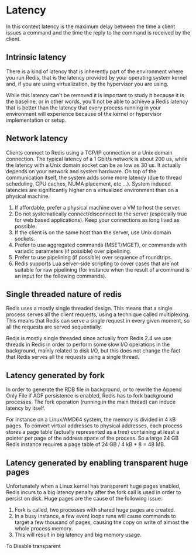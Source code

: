 # Latency
In this context latency is the maximum delay between the time a client issues a command and the time the reply to the command is received by the client.

## Intrinsic latency
There is a kind of latency that is inherently part of the environment where you run Redis, that is the latency provided by your operating system kernel and, if you are using virtualization, by the hypervisor you are using.

While this latency can't be removed it is important to study it because it is the baseline, or in other words, you'll not be able to achieve a Redis latency that is better than the latency that every process running in your environment will experience because of the kernel or hypervisor implementation or setup.

## Network latency

Clients connect to Redis using a TCP/IP connection or a Unix domain connection. The typical latency of a 1 Gbit/s network is about 200 us, while the latency with a Unix domain socket can be as low as 30 us. It actually depends on your network and system hardware. On top of the communication itself, the system adds some more latency (due to thread scheduling, CPU caches, NUMA placement, etc ...). System induced latencies are significantly higher on a virtualized environment than on a physical machine.

1. If affordable, prefer a physical machine over a VM to host the server.
2. Do not systematically connect/disconnect to the server (especially true for web based applications). Keep your connections as long lived as possible.
3. If the client is on the same host than the server, use Unix domain sockets.
4. Prefer to use aggregated commands (MSET/MGET), or commands with variadic parameters (if possible) over pipelining.
5. Prefer to use pipelining (if possible) over sequence of roundtrips.
6. Redis supports Lua server-side scripting to cover cases that are not suitable for raw pipelining (for instance when the result of a command is an input for the following commands).

## Single threaded nature of redis
Redis uses a mostly single threaded design. This means that a single process serves all the client requests, using a technique called multiplexing. This means that Redis can serve a single request in every given moment, so all the requests are served sequentially.

Redis is mostly single threaded since actually from Redis 2.4 we use threads in Redis in order to perform some slow I/O operations in the background, mainly related to disk I/O, but this does not change the fact that Redis serves all the requests using a single thread.

## Latency generated by fork
In order to generate the RDB file in background, or to rewrite the Append Only File if AOF persistence is enabled, Redis has to fork background processes. The fork operation (running in the main thread) can induce latency by itself.

For instance on a Linux/AMD64 system, the memory is divided in 4 kB pages. To convert virtual addresses to physical addresses, each process stores a page table (actually represented as a tree) containing at least a pointer per page of the address space of the process. So a large 24 GB Redis instance requires a page table of 24 GB / 4 kB * 8 = 48 MB.

## Latency generated by enabling transparent huge pages
Unfortunately when a Linux kernel has transparent huge pages enabled, Redis incurs to a big latency penalty after the fork call is used in order to persist on disk. Huge pages are the cause of the following issue:

1. Fork is called, two processes with shared huge pages are created.
2. In a busy instance, a few event loops runs will cause commands to target a few thousand of pages, causing the copy on write of almost the whole process memory.
3. This will result in big latency and big memory usage.

To Disable transparent 
